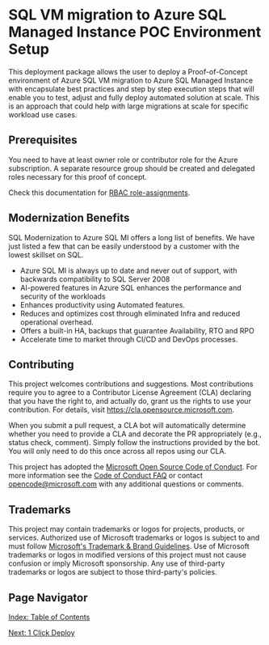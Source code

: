 # SQL VM migration to Azure SQL Managed Instance POC Environment Setup

This deployment package allows the user to deploy a Proof-of-Concept environment of Azure SQL VM migration to Azure SQL Managed Instance with encapsulate best practices and step by step execution steps that will enable you to test, adjust and fully deploy automated solution at scale. This is an approach that could help with large migrations at scale for specific workload use cases.

## Prerequisites

You need to have at least owner role or contributor role for the Azure subscription. A separate resource group should be created and delegated roles necessary for this proof of concept.

Check this documentation for [RBAC role-assignments](https://learn.microsoft.com/en-us/azure/role-based-access-control/role-assignments-steps).

## Modernization Benefits

SQL Modernization to Azure SQL MI offers a long list of benefits. We have just listed a few that can be easily understood by a customer with the lowest skillset on SQL.

- Azure SQL MI is always up to date and never out of support, with backwards compatibility to SQL Server 2008
- AI-powered features in Azure SQL enhances the performance and security of the workloads
- Enhances productivity using Automated features.
- Reduces and optimizes cost through eliminated Infra and reduced operational overhead.
- Offers a built-in HA, backups that guarantee Availability, RTO and RPO
- Accelerate time to market through CI/CD and DevOps processes.

## Contributing

This project welcomes contributions and suggestions.  Most contributions require you to agree to a
Contributor License Agreement (CLA) declaring that you have the right to, and actually do, grant us
the rights to use your contribution. For details, visit https://cla.opensource.microsoft.com.

When you submit a pull request, a CLA bot will automatically determine whether you need to provide
a CLA and decorate the PR appropriately (e.g., status check, comment). Simply follow the instructions
provided by the bot. You will only need to do this once across all repos using our CLA.

This project has adopted the [Microsoft Open Source Code of Conduct](https://opensource.microsoft.com/codeofconduct/).
For more information see the [Code of Conduct FAQ](https://opensource.microsoft.com/codeofconduct/faq/) or
contact [opencode@microsoft.com](mailto:opencode@microsoft.com) with any additional questions or comments.

## Trademarks

This project may contain trademarks or logos for projects, products, or services. Authorized use of Microsoft 
trademarks or logos is subject to and must follow 
[Microsoft's Trademark & Brand Guidelines](https://www.microsoft.com/en-us/legal/intellectualproperty/trademarks/usage/general).
Use of Microsoft trademarks or logos in modified versions of this project must not cause confusion or imply Microsoft sponsorship.
Any use of third-party trademarks or logos are subject to those third-party's policies.
## Page Navigator

[Index: Table of Contents](index.md)

[Next: 1 Click Deploy](deploy/README.md)
